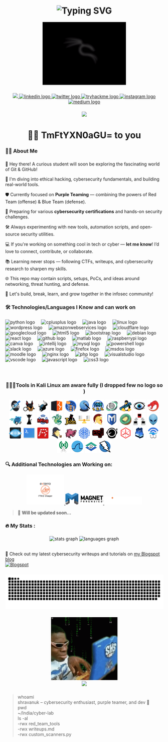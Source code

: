 <h1 align="center">
  <img src="https://readme-typing-svg.demolab.com?font=Fira+Code&size=26&pause=1000&color=00FF00&center=true&vCenter=true&width=450&lines=Shravan+Kumar+UK;Cybersecurity;Purple+Teamer;Tech+Builder" alt="Typing SVG" />
</h1>



<div align="center">
  <img height="200" src="https://raw.githubusercontent.com/shravanprojects/shravanprojects.github.io/refs/heads/main/kali-preview-boot.gif"  />
</div>

###

<div align="center">
<a href="https://www.github.com/shravankumaruk" target="_blank" rel="noreferrer"><img
src="https://img.shields.io/github/followers/shravankumaruk?logo=github&style=for-the-badge&color=ffffff&labelColor=000000" />
  <a href="https://www.linkedin.com/in/shravankumaruk/" target="_blank">
    <img src="https://img.shields.io/static/v1?message=LinkedIn&logo=linkedin&label=&color=0077B5&logoColor=white&labelColor=&style=for-the-badge" height="25" alt="linkedin logo"  />
  </a>
  <a href="https://x.com/shravankumaruk" target="_blank">
    <img src="https://img.shields.io/static/v1?message=Twitter&logo=twitter&label=&color=1DA1F2&logoColor=white&labelColor=&style=for-the-badge" height="25" alt="twitter logo"  />
  </a>
  <a href="https://tryhackme.com/p/shravankumaruk" target="_blank">
    <img src="https://img.shields.io/static/v1?message=TryHackMe&logo=tryhackme&label=&color=88cc14&logoColor=white&labelColor=&style=for-the-badge" height="25" alt="tryhackme logo"  />
  </a>
  <a href="https://www.instagram.com/shravan.exe/" target="_blank">
    <img src="https://img.shields.io/static/v1?message=Instagram&logo=instagram&label=&color=E4405F&logoColor=white&labelColor=&style=for-the-badge" height="25" alt="instagram logo"  />
  </a>
  <a href="https://medium.com/@shravankumaruk" target="_blank">
    <img src="https://img.shields.io/static/v1?message=Medium&logo=medium&label=&color=12100E&logoColor=white&labelColor=&style=for-the-badge" height="25" alt="medium logo"  />
  </a>
</div>

###

<div align="center">
  <img src="https://visitor-badge.laobi.icu/badge?page_id=shravankumaruk.shravankumaruk&"  />
</div>

###


<h1 align="center">  🙏🏻
 TmFtYXN0aGU= to you</h1>

###

<h3 align="left">👩‍💻  About Me</h3>

###

👋 Hey there! A curious student will soon be exploring the fascinating world of Git & GitHub!

🧠 I'm diving into ethical hacking, cybersecurity fundamentals, and building real-world tools.

🛡️ Currently focused on **Purple Teaming** — combining the powers of Red Team (offense) & Blue Team (defense).

🎯 Preparing for various **cybersecurity certifications** and hands-on security challenges.

🛠️ Always experimenting with new tools, automation scripts, and open-source security utilities.

💻 If you're working on something cool in tech or cyber — **let me know**! I’d love to connect, contribute, or collaborate.

📚 Learning never stops — following CTFs, writeups, and cybersecurity research to sharpen my skills.

🌐 This repo may contain scripts, setups, PoCs, and ideas around networking, threat hunting, and defense.

🚀 Let's build, break, learn, and grow together in the infosec community!


###

<h3 align="left">🛠 Technologies/Languages I Know and can work on</h3>

###

<div align="left">
  <img src="https://cdn.jsdelivr.net/gh/devicons/devicon/icons/python/python-original.svg" height="40" alt="python logo"  />
  <img width="12" />
  <img src="https://cdn.jsdelivr.net/gh/devicons/devicon/icons/cplusplus/cplusplus-original.svg" height="40" alt="cplusplus logo"  />
  <img width="12" />
  <img src="https://skillicons.dev/icons?i=java" height="40" alt="java logo"  />
  <img width="12" />
  <img src="https://cdn.jsdelivr.net/gh/devicons/devicon/icons/linux/linux-original.svg" height="40" alt="linux logo"  />
  <img width="12" />
  <img src="https://cdn.simpleicons.org/wordpress/21759B" height="40" alt="wordpress logo"  />
  <img width="12" />
  <img src="https://skillicons.dev/icons?i=aws" height="40" alt="amazonwebservices logo"  />
  <img width="12" />
  <img src="https://cdn.simpleicons.org/cloudflare/F38020" height="40" alt="cloudflare logo"  />
  <img width="12" />
  <img src="https://cdn.jsdelivr.net/gh/devicons/devicon/icons/googlecloud/googlecloud-original.svg" height="40" alt="googlecloud logo"  />
  <img width="12" />
  <img src="https://skillicons.dev/icons?i=html" height="40" alt="html5 logo"  />
  <img width="12" />
  <img src="https://cdn.simpleicons.org/bootstrap/7952B3" height="40" alt="bootstrap logo"  />
  <img width="12" />
  <img src="https://cdn.simpleicons.org/debian/A81D33" height="40" alt="debian logo"  />
  <img width="12" />
  <img src="https://cdn.simpleicons.org/react/61DAFB" height="40" alt="react logo"  />
  <img width="12" />
  <img src="https://skillicons.dev/icons?i=github" height="40" alt="github logo"  />
  <img width="12" />
  <img src="https://skillicons.dev/icons?i=matlab" height="40" alt="matlab logo"  />
  <img width="12" />
  <img src="https://skillicons.dev/icons?i=raspberrypi" height="40" alt="raspberrypi logo"  />
  <img width="12" />
  <img src="https://img.shields.io/badge/Canva-00C4CC?logo=canva&logoColor=black&style=for-the-badge" height="40" alt="canva logo"  />
  <img width="12" />
  <img src="https://img.shields.io/badge/IntelliJ IDEA-000000?logo=intellijidea&logoColor=white&style=for-the-badge" height="40" alt="intellij logo"  />
  <img width="12" />
  <img src="https://img.shields.io/badge/MySQL-4479A1?logo=mysql&logoColor=white&style=for-the-badge" height="40" alt="mysql logo"  />
  <img width="12" />
  <img src="https://img.shields.io/badge/PowerShell-5391FE?logo=powershell&logoColor=black&style=for-the-badge" height="40" alt="powershell logo"  />
  <img width="12" />
  <img src="https://img.shields.io/badge/Slack-4A154B?logo=slack&logoColor=white&style=for-the-badge" height="40" alt="slack logo"  />
  <img width="12" />
  <img src="https://cdn.jsdelivr.net/gh/devicons/devicon/icons/azure/azure-original.svg" height="40" alt="azure logo"  />
  <img width="12" />
  <img src="https://cdn.jsdelivr.net/gh/devicons/devicon/icons/firefox/firefox-original.svg" height="40" alt="firefox logo"  />
  <img width="12" />
  <img src="https://cdn.jsdelivr.net/gh/devicons/devicon/icons/msdos/msdos-original.svg" height="40" alt="msdos logo"  />
  <img width="12" />
  <img src="https://cdn.jsdelivr.net/gh/devicons/devicon/icons/moodle/moodle-original.svg" height="40" alt="moodle logo"  />
  <img width="12" />
  <img src="https://cdn.jsdelivr.net/gh/devicons/devicon/icons/nginx/nginx-original.svg" height="40" alt="nginx logo"  />
  <img width="12" />
  <img src="https://cdn.jsdelivr.net/gh/devicons/devicon/icons/php/php-original.svg" height="40" alt="php logo"  />
  <img width="12" />
  <img src="https://cdn.jsdelivr.net/gh/devicons/devicon/icons/visualstudio/visualstudio-plain.svg" height="40" alt="visualstudio logo"  />
  <img width="12" />
  <img src="https://cdn.jsdelivr.net/gh/devicons/devicon/icons/vscode/vscode-original.svg" height="40" alt="vscode logo"  />
  <img width="12" />
  <img src="https://cdn.jsdelivr.net/gh/devicons/devicon/icons/javascript/javascript-original.svg" height="40" alt="javascript logo"  />
  <img width="12" />
  <img src="https://cdn.jsdelivr.net/gh/devicons/devicon/icons/css3/css3-original.svg" height="40" alt="css3 logo"  />
</div>


###
<br>
<h3 align="center">🧑🏻‍💻Tools in Kali Linux am aware fully (I dropped few no logo so ) </h3>
<p align="center">
  <a href="https://www.kali.org/tools/aircrack-ng/"><img src="/bendekai/aircrack-ng-logo.svg" width="40" /></a>
  <a href="https://www.kali.org/tools/autopsy/"><img src="/bendekai/autopsy-logo.svg" width="40" /></a>
  <a href="https://www.kali.org/tools/beef-xss/"><img src="/bendekai/beef-xss-logo.svg" width="40" /></a>
  <a href="https://www.kali.org/tools/burpsuite/"><img src="/bendekai/burpsuite-logo.svg" width="40" /></a>
  <a href="https://www.kali.org/tools/dirbuster/"><img src="/bendekai/dirbuster-logo.svg" width="40" /></a>
  <a href="https://www.kali.org/tools/dmitry/"><img src="/bendekai/dmitry-logo.svg" width="40" /></a>
  <a href="https://www.kali.org/tools/dnsenum/"><img src="/bendekai/dnsenum-logo.svg" width="40" /></a>
  <a href="https://www.kali.org/tools/dvwa/"><img src="/bendekai/dvwa-logo.svg" width="40" /></a>
  <a href="https://www.kali.org/tools/enum4linux/"><img src="/bendekai/enum4linux-logo.svg" width="40" /></a>
  <a href="https://www.kali.org/tools/eyewitness/"><img src="/bendekai/eyewitness-logo.svg" width="40" /></a>
  <a href="https://www.kali.org/tools/ghidra/"><img src="/bendekai/ghidra-logo.svg" width="40" /></a>
  <a href="https://www.kali.org/tools/gobuster/"><img src="/bendekai/gobuster-logo.svg" width="40" /></a>
  <a href="https://www.kali.org/tools/hashcat/"><img src="/bendekai/hashcat-logo.svg" width="40" /></a>
  <a href="https://www.kali.org/tools/hping3/"><img src="/bendekai/hping3-logo.svg" width="40" /></a>
  <a href="https://www.kali.org/tools/hydra/"><img src="/bendekai/hydra-logo.svg" width="40" /></a>
  <a href="https://www.kali.org/tools/john/"><img src="/bendekai/john-logo.svg" width="40" /></a>
  <a href="https://www.kali.org/tools/lbd/"><img src="/bendekai/lbd-logo.svg" width="40" /></a>
  <a href="https://www.kali.org/tools/legion/"><img src="/bendekai/legion-logo.svg" width="40" /></a>
  <a href="https://www.kali.org/tools/metasploit-framework/"><img src="/bendekai/metasploit-framework-logo.svg" width="40" /></a>
  <a href="https://www.kali.org/tools/mimikatz/"><img src="/bendekai/mimikatz-logo.svg" width="40" /></a>
  <a href="https://www.kali.org/tools/netdiscover/"><img src="/bendekai/netdiscover-logo.svg" width="40" /></a>
  <a href="https://www.kali.org/tools/nikto/"><img src="/bendekai/nikto-logo.svg" width="40" /></a>
  <a href="https://www.kali.org/tools/nmap/"><img src="/bendekai/nmap-logo.svg" width="40" /></a>
  <a href="https://www.kali.org/tools/powershell/"><img src="/bendekai/powershell-logo.svg" width="40" /></a>
  <a href="https://www.kali.org/tools/recon-ng/"><img src="/bendekai/recon-ng-logo.svg" width="40" /></a>
  <a href="https://www.kali.org/tools/sherlock/"><img src="/bendekai/sherlock-logo.svg" width="40" /></a>
  <a href="https://www.kali.org/tools/snort/"><img src="/bendekai/snort-logo.svg" width="40" /></a>
  <a href="https://www.kali.org/tools/spiderfoot/"><img src="/bendekai/spiderfoot-logo.svg" width="40" /></a>
  <a href="https://www.kali.org/tools/sqlmap/"><img src="/bendekai/sqlmap-logo.svg" width="40" /></a>
  <a href="https://www.kali.org/tools/subfinder/"><img src="/bendekai/subfinder-logo.svg" width="40" /></a>
  <a href="https://www.kali.org/tools/theharvester/"><img src="/bendekai/theharvester-logo.svg" width="40" /></a>
  <a href="https://www.kali.org/tools/whatweb/"><img src="/bendekai/whatweb-logo.svg" width="40" /></a>
  <a href="https://www.kali.org/tools/wifiphisher/"><img src="/bendekai/wifiphisher-logo.svg" width="40" /></a>
  <a href="https://www.kali.org/tools/wifite/"><img src="/bendekai/wifite-logo.svg" width="40" /></a>
  <a href="https://www.kali.org/tools/wireshark/"><img src="/bendekai/wireshark-logo.svg" width="40" /></a>
  <a href="https://www.kali.org/tools/wpscan/"><img src="/bendekai/wpscan-logo.svg" width="40" /></a>
  <a href="https://www.kali.org/tools/zaproxy/"><img src="/bendekai/zaproxy-logo.svg" width="40" /></a>
</p>


###
###

<h3 align="left"> 🔍 Additional Technologies am Working on:</h3>
<p align="center">
  <a href="https://accessdata.com/products-services/forensic-toolkit-ftk">
    <img src="/bendekai/FTK.png" alt="FTK" width="120" />
  </a>
  <a href="https://www.magnetforensics.com/products/magnet-axiom/">
    <img src="/bendekai/magnet-forensics.webp" alt="Magnet Forensics" width="120" />
  </a>
  <a href="https://www.cellebrite.com/en/ufed-ultimate/">
    <img src="/bendekai/cellebrite.svg" alt="Cellebrite" width="120" />
  </a>
  <blockquote>
  🚧 <strong>Will be updated soon...</strong>
</blockquote>
</p>

###
###

<h3 align="left">🔥   My Stats :</h3>

###

<div align="center">
  <img src="https://github-readme-stats.vercel.app/api?username=shravankumaruk&hide_title=false&hide_rank=false&show_icons=true&include_all_commits=true&count_private=true&disable_animations=false&theme=dracula&locale=en&hide_border=false&order=1" height="150" alt="stats graph"  />
  <img src="https://github-readme-stats.vercel.app/api/top-langs?username=shravankumaruk&locale=en&hide_title=false&layout=compact&card_width=320&langs_count=5&theme=dracula&hide_border=false&order=2" height="150" alt="languages graph"  />
</div>
<br>


📝 Check out my latest cybersecurity writeups and tutorials on [my Blogspot blog](https://shravanuk.blogspot.com/)  
[![Blogspot](https://img.shields.io/badge/Blog-Blogspot-orange?logo=blogger&logoColor=white)](https://shravanuk.blogspot.com/)

###

<img src="https://raw.githubusercontent.com/shravankumaruk/shravankumaruk/output/snake.svg" alt="Snake animation" />

###
<div align="center">
  <img height="200" src="https://raw.githubusercontent.com/shravanprojects/shravanprojects.github.io/refs/heads/main/heckur.gif"  />
</div>
<div align="center">
  <img src="https://profile-counter.glitch.me/shravankumaruk/count.svg?"  />
</div>

###
> whoami  
shravanuk – cybersecurity enthusiast, purple teamer, and dev 🧠  
> pwd  
~/India/cyber-lab  
> ls -al  
-rwx  red_team_tools  
-rwx  writeups.md  
-rwx  custom_scanners.py
